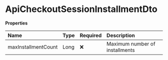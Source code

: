 # ApiCheckoutSessionInstallmentDto

**Properties**

| Name                | Type | Required | Description                    |
| :------------------ | :--- | :------- | :----------------------------- |
| maxInstallmentCount | Long | ❌       | Maximum number of installments |

<!-- This file was generated by liblab | https://liblab.com/ -->
